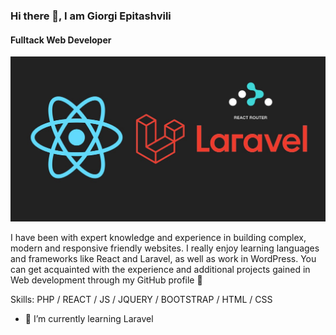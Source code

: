 ### Hi there 👋, I am Giorgi Epitashvili
#### Fulltack Web Developer
![Fulltack Web Developer](https://github.com/pavelFaraday/pavelFaraday/blob/master/1_V7jiZvQBIwUhUY_9VU8Jqg.jpeg)

I have been with expert knowledge and experience in building complex, modern and responsive friendly websites. I really enjoy learning languages and frameworks like React and Laravel, as well as work in WordPress. You can get acquainted with the experience and additional projects gained in Web development through my GitHub profile 🤲

Skills: PHP / REACT / JS /  JQUERY / BOOTSTRAP / HTML / CSS

- 🌱 I’m currently learning Laravel 

